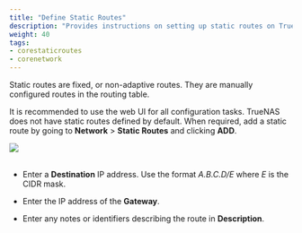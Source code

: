 ```yaml
---
title: "Define Static Routes"
description: "Provides instructions on setting up static routes on TrueNAS CORE."
weight: 40
tags:
- corestaticroutes
- corenetwork
---
```


Static routes are fixed, or non-adaptive routes. They are manually configured routes in the routing table.  

It is recommended to use the web UI for all configuration tasks. TrueNAS does not have static routes defined by default. 
When required, add a static route by going to **Network** > **Static Routes** and clicking **ADD**.

<img src="/images/CORE/Network/NetworkStaticRoutesAdd.png">
<br><br>

* Enter a **Destination** IP address. Use the format *A.B.C.D/E* where *E* is the CIDR mask.

* Enter the IP address of the **Gateway**.

* Enter any notes or identifiers describing the route in **Description**.

